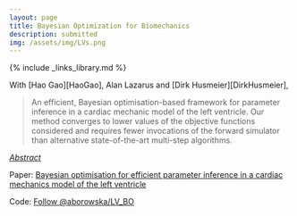 ```yaml
---
layout: page
title: Bayesian Optimization for Biomechanics
description: submitted
img: /assets/img/LVs.png
---
```

{% include _links_library.md %}

<script type="text/javascript">
 function showhide(id) {
    var e = document.getElementById(id);
    e.style.display = (e.style.display == 'block') ? 'none' : 'block';
 }
</script>
   
With [Hao Gao][HaoGao], Alan Lazarus and [Dirk Husmeier][DirkHusmeier], 

> An efficient, Bayesian optimisation-based framework for parameter inference in a cardiac mechanic model of the left ventricle. Our method  converges to lower values of the objective functions considered and requires fewer invocations of the forward simulator than alternative state-of-the-art multi-step algorithms.

<i class="fa fa-sticky-note" aria-hidden="true"></i> <a href="javascript:showhide('pcp')">_Abstract_</a>
<div id="pcp" style="display:none;">
<p>  <div style="font-size:0.85em; text-align: justify;">.</div>We consider parameter inference in cardio-mechanic models of the left ventricle, in particular the one based on the Holtzapfel-Ogden (HO) constitutive law, using clinical in vivo data. The equations underlying these models do not admit closed form solutions and hence need to be solved numerically. These numerical procedures are computationally expensive making computational run times associated with numerical optimisation or sampling excessive for the uptake of the models in the clinical practice. To address this issue, we adopt the framework of Bayesian optimisation (BO), which is an efficient statistical technique of global optimisation. BO seeks the optimum of an unknown black-box function by sequentially training a statistical surrogate-model and using it to select the next query point by leveraging the associated exploration-exploitation trade-off. To guarantee that the estimates based on the in vivo data are realistic also for high-pressures, unobservable in vivo, we include a penalty term based on a previously published empirical law developed using ex vivo data. Two case studies based on real data demonstrate that the proposed BO procedure outperforms the state-of-the-art inference algorithm for the HO law.</p>
</div>

<i class="fa fa-download fa-ld" aria-hidden="true"></i> Paper: <a class="page-link" href="{{ '/research/Borowska, Gao, Lazarus, Husmeier - Bayesian optimisation for efficient parameter inference in a cardiac mechanics model of the left ventricle.pdf' | prepend: site.baseurl | prepend: site.url }}">Bayesian optimisation for efficient parameter inference in a cardiac mechanics model of the left ventricle</a> 

Code: <a class="github-button" href="https://github.com/aborowska/LV_BO" data-size="large" aria-label="Follow @aborowska/LV_BO on GitHub">Follow @aborowska/LV_BO</a>


